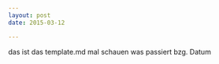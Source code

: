 ```yaml
---
layout: post
date: 2015-03-12

---
```


das ist das template.md mal schauen was passiert bzg. Datum
